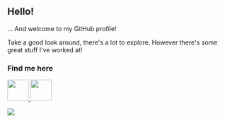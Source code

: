 ## Hello!
... And welcome to my GitHub profile!

Take a good look around, there's a lot to explore. However there's some great stuff I've worked at!

### Find me here
<span>
  <a href="https://twitter.com/VyrissT">
    <img src="https://cdn.miki.bot/github/velddev/twitter.png" width="48"></img>
  </a>

  <a href="https://twitch.tv/">
    <img src="https://cdn.miki.bot/github/velddev/twitch.png" width="48"></img>
  </a>
</span>

![](https://komarev.com/ghpvc/?username=dwgdev)

